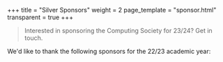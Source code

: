 +++
title = "Silver Sponsors"
weight = 2
page_template = "sponsor.html"
transparent = true
+++

> Interested in sponsoring the Computing Society for 23/24? Get in touch.

We'd like to thank the following sponsors for the 22/23 academic year: